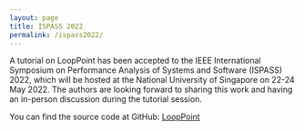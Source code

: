 ```yaml
---
layout: page
title: ISPASS 2022
permalink: /ispass2022/
---
```


A tutorial on LoopPoint has been accepted to the IEEE International Symposium on Performance Analysis of Systems and Software (ISPASS) 2022, which will be hosted at the National University of Singapore on 22-24 May 2022. The authors are looking forward to sharing this work and having an in-person discussion during the tutorial session.

You can find the source code at GitHub:
[LoopPoint](https://github.com/nus-comparch/looppoint)

